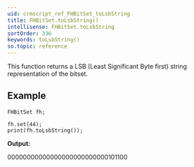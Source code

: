 ```yaml
---
uid: crmscript_ref_FHBitSet_toLsbString
title: FHBitSet.toLsbString()
intellisense: FHBitSet.toLsbString
sortOrder: 336
keywords: toLsbString()
so.topic: reference
---
```



This function returns a LSB (Least Significant Byte first) string representation of the bitset.





## Example
    
    FHBitSet fh;
    
    fh.set(44);
    print(fh.toLsbString());

**Output:**

00000000000000000000000000101100
